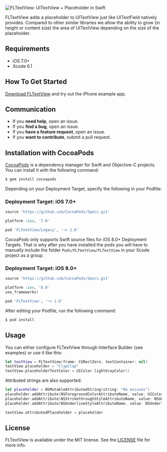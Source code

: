 ![FLTextView: UITextView + Placeholder in Swift](https://raw.githubusercontent.com/freeletics/FLTextView/assets/freeletics.png)

FLTextView adds a placeholder to UITextView just like UITextField natively provides. Compared to other similar libraries we allow the ability to grow (in height or content size) the area of UITextView depending on the size of the placeholder.

## Requirements

- iOS 7.0+
- Xcode 6.1

## How To Get Started

[Download FLTextView](https://github.com/freeletics/FLTextView/archive/master.zip) and try out the iPhone example app.

## Communication

- If you **need help**, open an issue.
- If you **find a bug**, open an issue.
- If you **have a feature request**, open an issue.
- If you **want to contribute**, submit a pull request.

## Installation with CocoaPods

[CocoaPods](https://cocoapods.org/) is a dependency manager for Swift and Objective-C projects. You can install it with the following command:

```bash
$ gem install cocoapods
```

Depending on your Deployment Target, specify the following in your Podfile:

### Deployment Target: iOS 7.0+

```ruby
source 'https://github.com/CocoaPods/Specs.git'

platform :ios, '7.0'

pod 'FLTextView/Legacy', '~> 1.0'
```

CocoaPods only supports Swift source files for iOS 8.0+ Deployment Targets. That is why after you have installed the pods you will have to manually include the folder ``Pods/FLTextView/FLTextView`` in your Xcode project as a group.

### Deployment Target: iOS 8.0+

```ruby
source 'https://github.com/CocoaPods/Specs.git'

platform :ios, '8.0'
use_frameworks!

pod 'FLTextView', '~> 1.0'
```

After editing your Podfile, run the following command:

```bash
$ pod install
```

## Usage

You can either configure FLTextView through Interface Builder (see examples) or use it like this:

```swift
let textView = FLTextView(frame: CGRectZero, textContainer: nil)
textView.placeholder = "ClapClap"
textView.placeholderTextColor = UIColor.lightGrayColor()
```

Attributed strings are also supported:

```swift
let placeholder = NSMutableAttributedString(string: "No excuses")
placeholder.addAttribute(NSForegroundColorAttributeName, value: UIColor(white: 0.7, alpha: 1.0), range: NSMakeRange(0, 10))
placeholder.addAttribute(NSStrikethroughStyleAttributeName, value: NSUnderlineStyle.StyleDouble.rawValue, range: NSMakeRange(3, 7))
placeholder.addAttribute(NSUnderlineStyleAttributeName, value: NSUnderlineStyle.StyleSingle.rawValue, range: NSMakeRange(0, 2))

textView.attributedPlaceholder = placeholder
```

## License

FLTextView is available under the MIT license. See the [LICENSE](https://github.com/freeletics/FLTextView/blob/master/LICENSE) file for more info.
